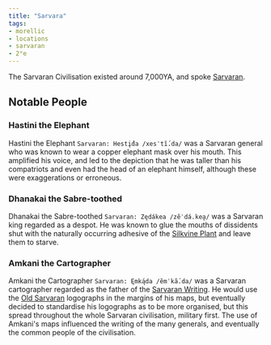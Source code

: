 ```yaml
---
title: "Sarvara"
tags:
- morellic
- locations
- sarvaran
- 2°e
---
```

The Sarvaran Civilisation existed around 7,000YA, and spoke [Sarvaran](languages/morellic/sarvaran/sarvaran.md).

## Notable People
### Hastini the Elephant
Hastini the Elephant `Sarvaran: Hestį́da /xesˈtĩ́.da/` was a Sarvaran general who was known to wear a copper elephant mask over his mouth. This amplified his voice, and led to the depiction that he was taller than his compatriots and even had the head of an elephant himself, although these were exaggerations or erroneous.

### Dhanakai the Sabre-toothed
Dhanakai the Sabre-toothed `Sarvaran: Zędákea /zẽˈdá.kea̯/` was a Sarvaran king regarded as a despot. He was known to glue the mouths of dissidents shut with the naturally occurring adhesive of the [Silkvine Plant](flora/2nd%20realm/silkvine/silkvine.md) and leave them to starve.

### Amkani the Cartographer
Amkani the Cartographer `Sarvaran: Ęmką́da /ẽmˈkã́.da/` was a Sarvaran cartographer regarded as the father of the [Sarvaran Writing](languages/morellic/sarvaran/sarvaran-logography.md). He would use the [Old Sarvaran](languages/morellic/sarvaran/old-sarvaran.md) logographs in the margins of his maps, but eventually decided to standardise his logographs as to be more organised, but this spread throughout the whole Sarvaran civilisation, military first. The use of Amkani's maps influenced the writing of the many generals, and eventually the common people of the civilisation.